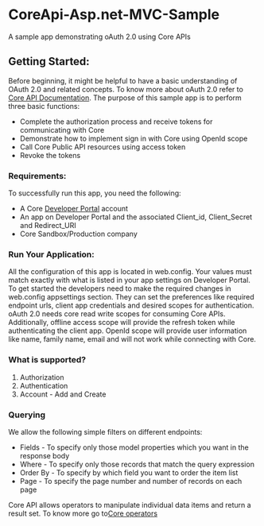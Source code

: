 # CoreApi-Asp.net-MVC-Sample
A sample app demonstrating oAuth 2.0 using Core APIs


## Getting Started:

Before beginning, it might be helpful to have a basic understanding of OAuth 2.0 and related concepts. To know more about oAuth 2.0 refer to [Core API Documentation](https://api-explorer.bqecore.com/docs/authentication-authorization). The purpose of this sample app is to perform three basic functions:
  * Complete the authorization process and receive tokens for communicating with Core
  * Demonstrate how to implement sign in with Core using OpenId scope
  * Call Core Public API resources using access token
  * Revoke the tokens
  
### Requirements:

To successfully run this app, you need the following:
  * A Core [Developer Portal](https://api-developer.bqecore.com/webapp) account
  * An app on Developer Portal and the associated Client_id, Client_Secret and Redirect_URI
  * Core Sandbox/Production company
  
### Run Your Application:

All the configuration of this app is located in web.config. Your values must match exactly with what is listed in your app settings on Developer Portal. To get started the developers need to make the required changes in web.config appsettings section. They can set the preferences like required endpoint urls, client app credentials and desired scopes for authentication. oAuth 2.0 needs core read write scopes for consuming Core APIs. Additionally, offline access scope will provide the refresh token while authenticating the client app. OpenId scope will provide user information like name, family name, email and will not work while connecting with Core.

### What is supported?

  1. Authorization
  2. Authentication
  3. Account - Add and Create
  
### Querying

We allow the following simple filters on different endpoints:

  * Fields - To specify only those model properties which you want in the response body
  * Where - To specify only those records that match the query expression
  * Order By - To specify by which field you want to order the item list
  * Page - To specify the page number and number of records on each page
  
Core API allows operators to manipulate individual data items and return a result set. To know more go to[Core operators](https://api-explorer.bqecore.com/docs/filtering#filter-operators)
